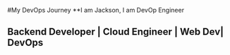 #My DevOps Journey
**I am Jackson, I am DevOp Engineer
## Backend Developer | Cloud Engineer | Web Dev| DevOps
###
